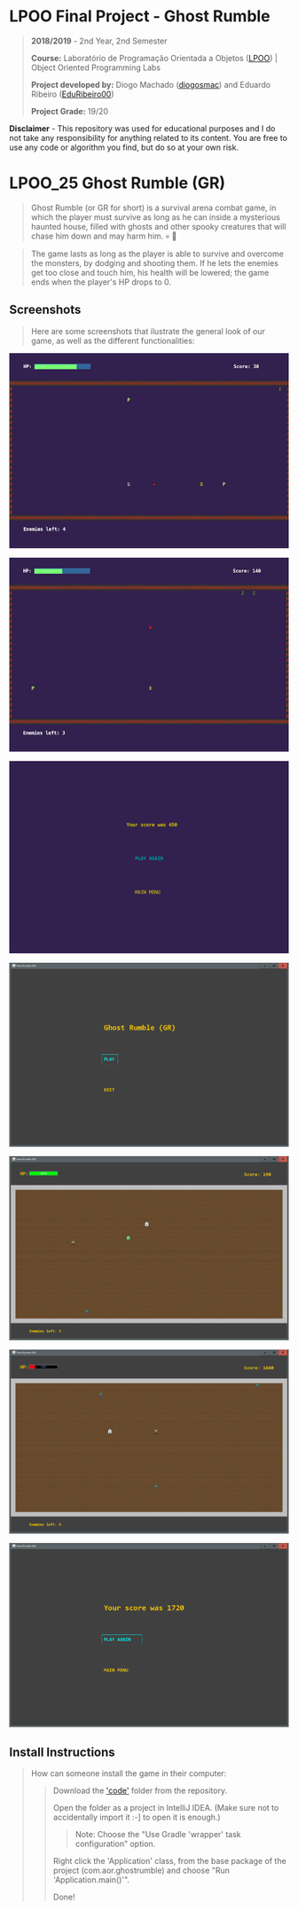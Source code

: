 # LPOO Final Project - Ghost Rumble

> **2018/2019** - 2nd Year, 2nd Semester
>
> **Course:** Laboratório de Programação Orientada a Objetos ([LPOO](https://sigarra.up.pt/feup/pt/ucurr_geral.ficha_uc_view?pv_ocorrencia_id=420000)) | Object Oriented Programming Labs
>
> **Project developed by:** Diogo Machado ([diogosmac](github.com/diogosmac)) and Eduardo Ribeiro ([EduRibeiro00](github.com/EduRibeiro00))
>
> **Project Grade:** 19/20

**Disclaimer** - This repository was used for educational purposes and I do not take any responsibility for anything related to its content. You are free to use any code or algorithm you find, but do so at your own risk.


# LPOO_25 Ghost Rumble (GR)

> Ghost Rumble (or GR for short) is a survival arena combat game, in which the player must survive as long as he can inside a mysterious haunted house, filled with ghosts and other spooky creatures that will chase him down and may harm him. :skull: :ghost: 

> The game lasts as long as the player is able to survive and overcome the monsters, by dodging and shooting them. If he lets the enemies get too close and touch him, his health will be lowered; the game ends when the player's HP drops to 0.

## Screenshots

> Here are some screenshots that ilustrate the general look of our game, as well as the different functionalities:
>
![Alt text](docs/screenshots/FeaturePrint1.png)
>
![Alt text](docs/screenshots/FeaturePrint2.png)
>
![Alt text](docs/screenshots/FeaturePrint3.png)
>
![Alt text](docs/screenshots/SwingPrint1.png)
>
![Alt text](docs/screenshots/SwingPrint2.png)
>
![Alt text](docs/screenshots/SwingPrint3.png)
>
![Alt text](docs/screenshots/SwingPrint4.png)


## Install Instructions

> How can someone install the game in their computer:
>> Download the ['code'](code) folder from the repository.
>>
>> Open the folder as a project in IntelliJ IDEA. (Make sure not to accidentally import it :-] to open it is enough.)
>>> Note: Choose the "Use Gradle 'wrapper' task configuration" option.
>>
>> Right click the 'Application' class, from the base package of the project (com.aor.ghostrumble) and choose "Run 'Application.main()'".
>>
>> Done!
